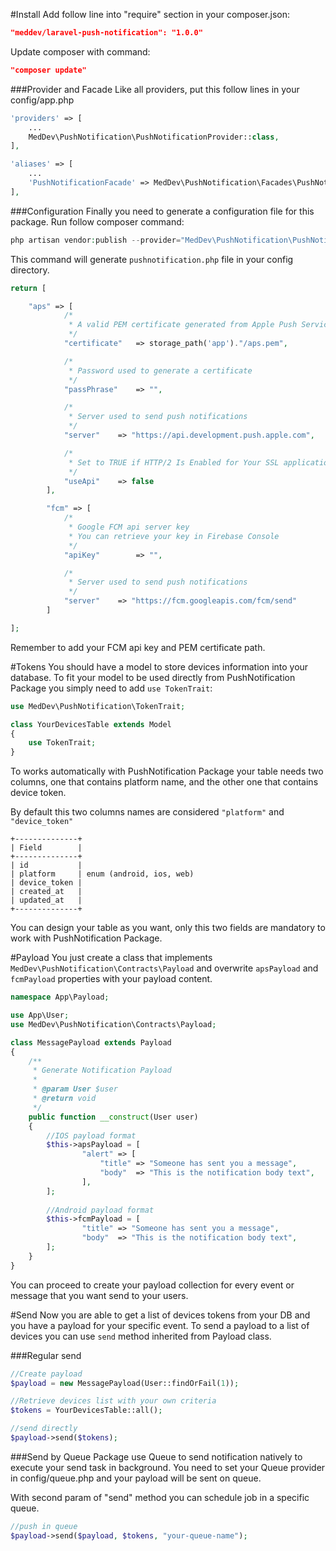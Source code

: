 #Install
Add follow line into "require" section in your composer.json:

```json
"meddev/laravel-push-notification": "1.0.0"
```

Update composer with command:

```json
"composer update"
```

###Provider and Facade
Like all providers, put this follow lines in your config/app.php

```php
'providers' => [
	...
	MedDev\PushNotification\PushNotificationProvider::class,
],
```

```php
'aliases' => [
	...
	'PushNotificationFacade' => MedDev\PushNotification\Facades\PushNotificationFacade::class,
],
```

###Configuration
Finally you need to generate a configuration file for this package.
Run follow composer command:

```php
php artisan vendor:publish --provider="MedDev\PushNotification\PushNotificationProvider"
```

This command will generate `pushnotification.php` file in your config directory.
```php
return [

    "aps" => [
        	/*
        	 * A valid PEM certificate generated from Apple Push Service certificate
        	 */
            "certificate" 	=> storage_path('app')."/aps.pem",

        	/*
        	 * Password used to generate a certificate
        	 */
            "passPhrase"  	=> "",

            /*
        	 * Server used to send push notifications
        	 */
            "server"  	=> "https://api.development.push.apple.com",

            /*
        	 * Set to TRUE if HTTP/2 Is Enabled for Your SSL application
        	 */
            "useApi"    => false
        ],

        "fcm" => [
        	/*
        	 * Google FCM api server key
        	 * You can retrieve your key in Firebase Console
        	 */
            "apiKey"      	=> "",

            /*
        	 * Server used to send push notifications
        	 */
            "server"  	=> "https://fcm.googleapis.com/fcm/send"
        ]

];
```
Remember to add your FCM api key and PEM certificate path.

#Tokens
You should have a model to store devices information into your database. To fit your model to be used directly from PushNotification Package you simply need to add `use TokenTrait`:

```php
use MedDev\PushNotification\TokenTrait;

class YourDevicesTable extends Model
{
    use TokenTrait;
}
```

To works automatically with PushNotification Package your table needs two columns, one that contains platform name, and the other one that contains device token.

By default this two columns names are considered `"platform"` and `"device_token"`

```
+--------------+
| Field        |
+--------------+
| id           |
| platform     | enum (android, ios, web)
| device_token |
| created_at   |
| updated_at   |
+--------------+
```

You can design your table as you want, only this two fields are mandatory to work with PushNotification Package. 

#Payload
You just create a class that implements `MedDev\PushNotification\Contracts\Payload` and overwrite `apsPayload` and `fcmPayload` properties with your payload content.

```php
namespace App\Payload;

use App\User;
use MedDev\PushNotification\Contracts\Payload;

class MessagePayload extends Payload
{
	/**
	 * Generate Notification Payload
	 *
	 * @param User $user
	 * @return void
	 */
	public function __construct(User user)
	{
		//IOS payload format	
		$this->apsPayload = [
				"alert" => [
					"title" => "Someone has sent you a message",
                    "body" 	=> "This is the notification body text",
				],
		];
		
		//Android payload format
		$this->fcmPayload = [
				"title" => "Someone has sent you a message",
				"body" 	=> "This is the notification body text",
		];
	}
}
```
You can proceed to create your payload collection for every event or message that you want send to your users.

#Send
Now you are able to get a list of devices tokens from your DB and you have a payload for your specific event.
To send a payload to a list of devices you can use `send` method inherited from Payload class.

###Regular send
```php
//Create payload
$payload = new MessagePayload(User::findOrFail(1));

//Retrieve devices list with your own criteria
$tokens = YourDevicesTable::all();

//send directly
$payload->send($tokens);
```

###Send by Queue 
Package use Queue to send notification natively to execute your send task in background. You need to set your Queue provider in config/queue.php and your payload will be sent on queue.

With second param of "send" method you can schedule job in a specific queue.

```php
//push in queue
$payload->send($payload, $tokens, "your-queue-name");
```


